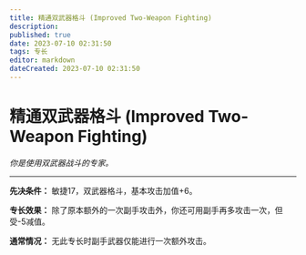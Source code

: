 ```yaml
---
title: 精通双武器格斗 (Improved Two-Weapon Fighting)
description: 
published: true
date: 2023-07-10 02:31:50
tags: 专长
editor: markdown
dateCreated: 2023-07-10 02:31:50
---
```


# 精通双武器格斗 (Improved Two-Weapon Fighting)

_你是使用双武器战斗的专家。_

* * *

**先决条件：** 敏捷17，双武器格斗，基本攻击加值+6。

**专长效果：** 除了原本额外的一次副手攻击外，你还可用副手再多攻击一次，但受-5减值。

**通常情况：** 无此专长时副手武器仅能进行一次额外攻击。

